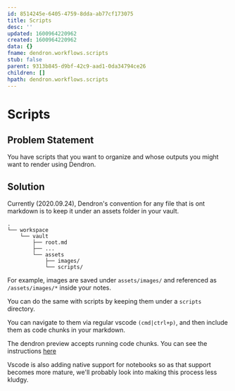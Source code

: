 ```yaml
---
id: 8514245e-6405-4759-8dda-ab77cf173075
title: Scripts
desc: ''
updated: 1600964220962
created: 1600964220962
data: {}
fname: dendron.workflows.scripts
stub: false
parent: 9313b845-d9bf-42c9-aad1-0da34794ce26
children: []
hpath: dendron.workflows.scripts
---
```

# Scripts

## Problem Statement

You have scripts that you want to organize and whose outputs you might want to render using Dendron. 

## Solution

Currently (2020.09.24), Dendron's convention for any file that is ont markdown is to keep it under an assets folder in your vault.

```
.
└── workspace
    └── vault
        ├── root.md
        ├── ...
        └── assets
            ├── images/
            └── scripts/
```

For example, images are saved under `assets/images/` and referenced as `/assets/images/*` inside your notes. 

You can do the same with scripts by keeping them under a `scripts` directory. 

You can navigate to them via regular vscode `(cmd|ctrl+p)`, and then include them as code chunks in your markdown. 

The dendron preview accepts running code chunks. You can see the instructions [here](https://shd101wyy.github.io/markdown-preview-enhanced/#/code-chunk)

Vscode is also adding native support for notebooks so as that support becomes more mature, we'll probably look into making this process less kludgy. 
